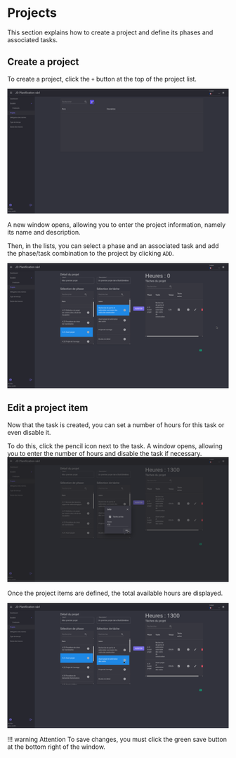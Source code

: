 # Projects

This section explains how to create a project and define its phases and associated tasks.

## Create a project

To create a project, click the `+` button at the top of the project list.

![project](./assets/img/project.png)

A new window opens, allowing you to enter the project information, namely its name and description.

Then, in the lists, you can select a phase and an associated task and add the phase/task combination to the project by clicking `ADD`.

![project_detail](./assets/img/project_detail.png)

## Edit a project item

Now that the task is created, you can set a number of hours for this task or even disable it.

To do this, click the pencil icon next to the task. A window opens, allowing you to enter the number of hours and disable the task if necessary.
![project_edit_task](./assets/img/project_edit_task.png)

Once the project items are defined, the total available hours are displayed.

![project_task_total](./assets/img/project_task_total.png)

!!! warning Attention
    To save changes, you must click the green save button at the bottom right of the window.
